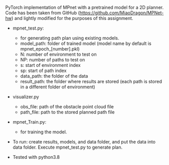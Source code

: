 PyTorch implementation of MPnet with a pretrained model for a 2D planner.
Code has been taken from GitHub (https://github.com/MiaoDragon/MPNet-hw) and lightly modified for the purposes of this assignment.

* mpnet_test.py:
    * for generating path plan using existing models.
    * model_path: folder of trained model (model name by default is mpnet_epoch_[number].pkl)
    * N: number of environment to test on
    * NP: number of paths to test on
    * s: start of environment index
    * sp: start of path index
    * data_path: the folder of the data
    * result_path: the folder where results are stored (each path is stored in a different folder of environment)

* visualizer.py
    * obs_file: path of the obstacle point cloud file
    * path_file: path to the stored planned path file

* mpnet_Train.py:
    * for training the model.

* To run: create results, models, and data folder, and put the data into data folder. Execute mpnet_test.py to generate plan.
* Tested with python3.8
